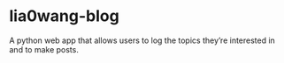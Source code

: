 # lia0wang-blog
A python web app that allows users to log the topics they’re interested in and to make posts.

